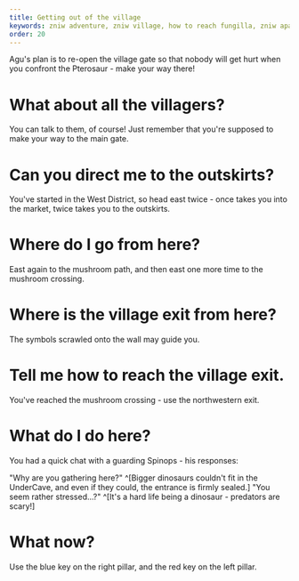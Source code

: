 ```yaml
---
title: Getting out of the village
keywords: zniw adventure, zniw village, how to reach fungilla, zniw apartment puzzle, zniw apartment puzzles
order: 20
---
```


Agu's plan is to re-open the village gate so that nobody will get hurt when you confront the Pterosaur - make your way there!

# What about all the villagers?
You can talk to them, of course! Just remember that you're supposed to make your way to the main gate.

# Can you direct me to the outskirts?
You've started in the West District, so head east twice - once takes you into the market, twice takes you to the outskirts.

# Where do I go from here?
East again to the mushroom path, and then east one more time to the mushroom crossing.

# Where is the village exit from here?
The symbols scrawled onto the wall may guide you.

# Tell me how to reach the village exit.
You've reached the mushroom crossing - use the northwestern exit.

# What do I do here?
You had a quick chat with a guarding Spinops - his responses:

"Why are you gathering here?" ^[Bigger dinosaurs couldn't fit in the UnderCave, and even if they could, the entrance is firmly sealed.]
"You seem rather stressed...?" ^[It's a hard life being a dinosaur - predators are scary!]

# What now?
Use the blue key on the right pillar, and the red key on the left pillar.
